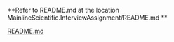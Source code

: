 **Refer to README.md at the location MainlineScientific.InterviewAssignment/README.md  **

[README.md](MainlineScientific.InterviewAssignment/README.md)
